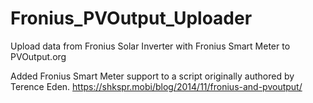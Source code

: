 # Fronius_PVOutput_Uploader
Upload data from Fronius Solar Inverter with Fronius Smart Meter to PVOutput.org

Added Fronius Smart Meter support to a script originally authored by Terence Eden. 
https://shkspr.mobi/blog/2014/11/fronius-and-pvoutput/



